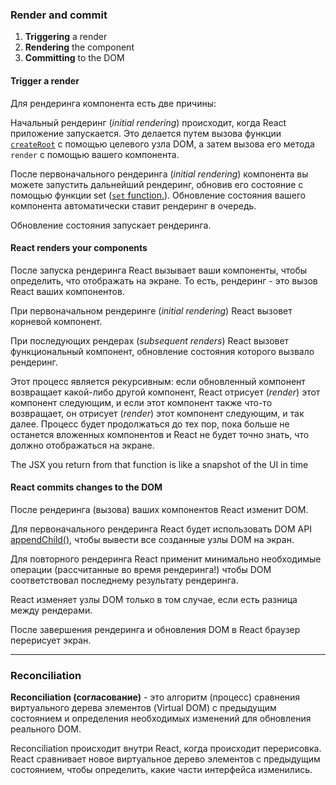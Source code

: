 ### Render and commit

1. **Triggering** a render
2. **Rendering** the component
3. **Committing** to the DOM

#### Trigger a render

Для рендеринга компонента есть две причины:

Начальный рендеринг (*initial rendering*) происходит, когда React приложение запускается. Это делается путем вызова функции [`createRoot`](https://react.dev/reference/react-dom/client/createRoot) с помощью целевого узла DOM, а затем вызова его метода `render` с помощью вашего компонента.

После первоначального рендеринга (*initial rendering*) компонента вы можете запустить дальнейший рендеринг, обновив его состояние с помощью функции set ([`set` function.](https://react.dev/reference/react/useState#setstate)). Обновление состояния вашего компонента автоматически ставит рендеринг в очередь.

Обновление состояния запускает рендеринга.

#### React renders your components

После запуска рендеринга React вызывает ваши компоненты, чтобы определить, что отображать на экране. То есть, рендеринг - это вызов React ваших компонентов.

При первоначальном рендеринге (*initial rendering*) React вызовет корневой компонент.

При последующих рендерах (*subsequent renders*) React вызовет функциональный компонент, обновление состояния которого вызвало рендеринг.

Этот процесс является рекурсивным: если обновленный компонент возвращает какой-либо другой компонент, React отрисует (*render*) этот компонент следующим, и если этот компонент также что-то возвращает, он отрисует (*render*) этот компонент следующим, и так далее. Процесс будет продолжаться до тех пор, пока больше не останется вложенных компонентов и React не будет точно знать, что должно отображаться на экране.

The JSX you return from that function is like a snapshot of the UI in time

#### React commits changes to the DOM

После рендеринга (вызова) ваших компонентов React изменит DOM.

Для первоначального рендеринга React будет использовать DOM API [appendChild()](https://developer.mozilla.org/docs/Web/API/Node/appendChild), чтобы вывести все созданные узлы DOM на экран.

Для повторного рендеринга React применит минимально необходимые операции (рассчитанные во время рендеринга!) чтобы DOM соответствовал последнему результату рендеринга.

React изменяет узлы DOM только в том случае, если есть разница между рендерами.

После завершения рендеринга и обновления DOM в React браузер перерисует экран.

___

### Reconciliation

**Reconciliation (согласование)** - это алгоритм (процесс) сравнения виртуального дерева элементов (Virtual DOM) с предыдущим состоянием и определения необходимых изменений для обновления реального DOM.

Reconciliation происходит внутри React, когда происходит перерисовка. React сравнивает новое виртуальное дерево элементов с предыдущим состоянием, чтобы определить, какие части интерфейса изменились.
